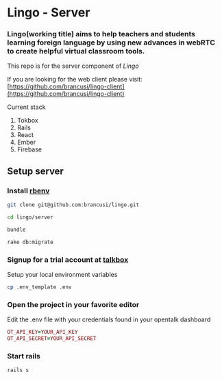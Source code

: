 # Lingo - Server

### Lingo(working title) aims to help teachers and students learning foreign language by using new advances in webRTC to create helpful virtual classroom tools.

This repo is for the server component of *Lingo*

If you are looking for the web client please visit: [https://github.com/brancusi/lingo-client](https://github.com/brancusi/lingo-client)

Current stack

1. Tokbox
1. Rails
1. React
1. Ember
1. Firebase

## Setup server

### Install [rbenv](https://github.com/sstephenson/rbenv)

```bash
git clone git@github.com:brancusi/lingo.git

cd lingo/server

bundle

rake db:migrate
```

### Signup for a trial account at [talkbox](http://tokbox.com)

Setup your local environment variables
```bash
cp .env_template .env
```

### Open the project in your favorite editor

Edit the .env file with your credentials found in your opentalk dashboard

```ruby
OT_API_KEY=YOUR_API_KEY
OT_API_SECRET=YOUR_API_SECRET
```

### Start rails
```bash
rails s
```
